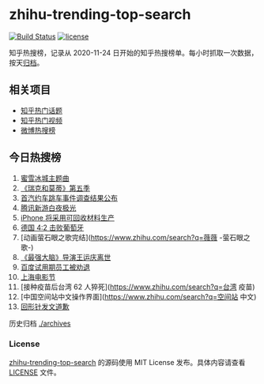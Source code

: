 # zhihu-trending-top-search

[![Build Status](https://github.com/justjavac/zhihu-trending-top-search/workflows/ci/badge.svg?branch=main)](https://github.com/justjavac/zhihu-trending-top-search/actions)
[![license](https://img.shields.io/github/license/justjavac/zhihu-trending-top-search)](https://github.com/justjavac/zhihu-trending-top-search/blob/main/LICENSE)

知乎热搜榜，记录从 2020-11-24 日开始的知乎热搜榜单。每小时抓取一次数据，按天[归档](./archives)。

## 相关项目

- [知乎热门话题](https://github.com/justjavac/zhihu-trending-hot-questions)
- [知乎热门视频](https://github.com/justjavac/zhihu-trending-hot-video)
- [微博热搜榜](https://github.com/justjavac/weibo-trending-hot-search)

## 今日热搜榜

<!-- BEGIN -->
<!-- 最后更新时间 Mon Jun 21 2021 17:05:18 GMT+0800 (China Standard Time) -->

1. [蜜雪冰城主题曲](https://www.zhihu.com/search?q=蜜雪冰城)
2. [《瑞克和莫蒂》第五季](https://www.zhihu.com/search?q=瑞克和莫蒂)
3. [首汽约车跳车事件调查结果公布](https://www.zhihu.com/search?q=首汽约车)
4. [腾讯新游白夜极光](https://www.zhihu.com/search?q=白夜极光)
5. [iPhone 将采用可回收材料生产](https://www.zhihu.com/search?q=苹果)
6. [德国 4:2 击败葡萄牙](https://www.zhihu.com/search?q=德国队)
7. [动画萤石眼之歌完结](https://www.zhihu.com/search?q=薇薇 -萤石眼之歌-)
8. [《最强大脑》导演王运庆离世](https://www.zhihu.com/search?q=最强大脑导演王运庆)
9. [百度试用期员工被劝退](https://www.zhihu.com/search?q=百度员工被劝退)
10. [上海电影节](https://www.zhihu.com/search?q=上海电影节)
11. [接种疫苗后台湾 62 人猝死](https://www.zhihu.com/search?q=台湾 疫苗)
12. [中国空间站中文操作界面](https://www.zhihu.com/search?q=空间站 中文)
13. [回形针发文道歉](https://www.zhihu.com/search?q=回形针道歉)

<!-- END -->

历史归档 [./archives](./archives)

### License

[zhihu-trending-top-search](https://github.com/justjavac/zhihu-trending-top-search)
的源码使用 MIT License 发布。具体内容请查看 [LICENSE](./LICENSE) 文件。
